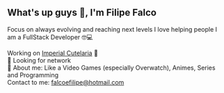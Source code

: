 ## <central>What's up guys 🖖, I'm Filipe Falco</central>

Focus on always evolving and reaching next levels
I love helping people
I am a FullStack Developer 🤓💻

Working on [Imperial Cutelaria](https://www.imperialcutelaria.com.br/) 🔪
<br/> 🤝 Looking for network
<br/> 💬 About me: Like a Video Games (especially Overwatch), Animes, Series and Programming
<br/> Contact to me: [falcoefilipe@hotmail.com](mailto:falcoefilipe@hotmail.com)
